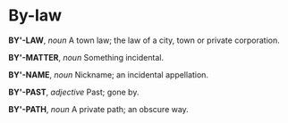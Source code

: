 # By-law

**BY'-LAW**, _noun_ A town law; the law of a city, town or private corporation.

**BY'-MATTER**, _noun_ Something incidental.

**BY'-NAME**, _noun_ Nickname; an incidental appellation.

**BY'-PAST**, _adjective_ Past; gone by.

**BY'-PATH**, _noun_ A private path; an obscure way.